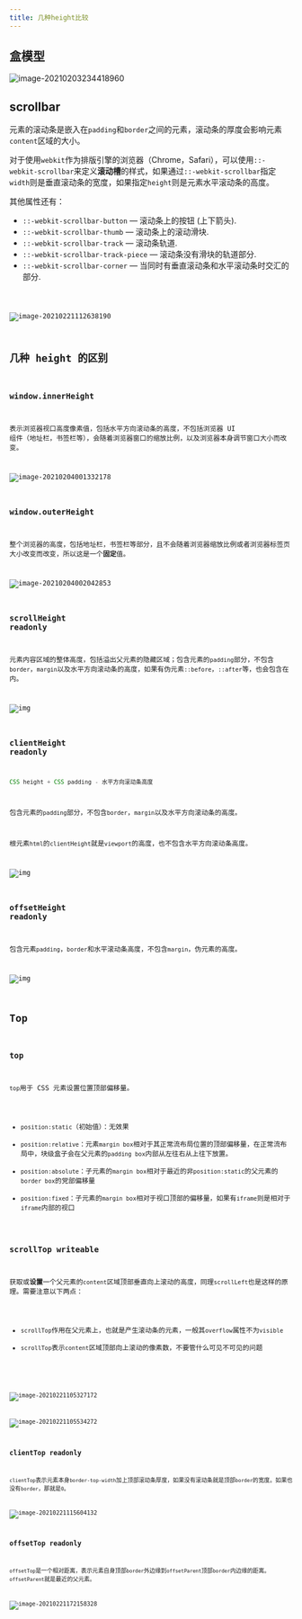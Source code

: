 ```yaml
---
title: 几种height比较
---
```


## 盒模型

![image-20210203234418960](../../images/image-20210203234418960.png)

## scrollbar

元素的滚动条是嵌入在`padding`和`border`之间的元素，滚动条的厚度会影响元素`content`区域的大小。

对于使用`webkit`作为排版引擎的浏览器（Chrome，Safari），可以使用`::-webkit-scrollbar`来定义**滚动槽**的样式，如果通过`::-webkit-scrollbar`指定`width`则是垂直滚动条的宽度，如果指定`height`则是元素水平滚动条的高度。

其他属性还有：

- `::-webkit-scrollbar-button` — 滚动条上的按钮 (上下箭头).
- `::-webkit-scrollbar-thumb` — 滚动条上的滚动滑块.
- `::-webkit-scrollbar-track` — 滚动条轨道.
- `::-webkit-scrollbar-track-piece` — 滚动条没有滑块的轨道部分.
- `::-webkit-scrollbar-corner` — 当同时有垂直滚动条和水平滚动条时交汇的部分.

<code src="@/demo/boxmodel/scrollbar" inline />

![image-20210221112638190](../../images/image-20210221112638190.png)

## 几种 height 的区别

### window.innerHeight

表示浏览器视口高度像素值，包括水平方向滚动条的高度，不包括浏览器 UI 组件（地址栏，书签栏等），会随着浏览器窗口的缩放比例，以及浏览器本身调节窗口大小而改变。

![image-20210204001332178](../../images/image-20210204001332178.png)

### window.outerHeight

整个浏览器的高度，包括地址栏，书签栏等部分，且不会随着浏览器缩放比例或者浏览器标签页大小改变而改变，所以这是一个**固定**值。

![image-20210204002042853](../../images/image-20210204002042853.png)

### scrollHeight **readonly**

元素内容区域的整体高度，包括溢出父元素的隐藏区域；包含元素的`padding`部分，不包含`border`，`margin`以及水平方向滚动条的高度，如果有伪元素`::before`，`::after`等，也会包含在内。

![img](../../images/scrollheight.png)

### clientHeight **readonly**

```javascript
CSS height + CSS padding - 水平方向滚动条高度
```

包含元素的`padding`部分，不包含`border`，`margin`以及水平方向滚动条的高度。

根元素`html`的`clientHeight`就是`viewport`的高度，也不包含水平方向滚动条高度。

![img](../../images/dimensions-client.png)

### offsetHeight **readonly**

包含元素`padding`，`border`和水平滚动条高度，不包含`margin`，伪元素的高度。

![img](../../images/dimensions-offset.png)

## Top

### top

`top`用于 CSS 元素设置位置顶部偏移量。

- `position:static`（初始值）：无效果
- `position:relative`：元素`margin box`相对于其正常流布局位置的顶部偏移量，在正常流布局中，块级盒子会在父元素的`padding box`内部从左往右从上往下放置。
- `position:absolute`：子元素的`margin box`相对于最近的非`position:static`的父元素的`border box`的党部偏移量
- `position:fixed`：子元素的`margin box`相对于视口顶部的偏移量，如果有`iframe`则是相对于`iframe`内部的视口

### scrollTop **writeable**

获取或**设置**一个父元素的`content`区域顶部垂直向上滚动的高度，同理`scrollLeft`也是这样的原理。需要注意以下两点：

- `scrollTop`作用在父元素上，也就是产生滚动条的元素，一般其`overflow`属性不为`visible`
- `scrollTop`表示`content`区域顶部向上滚动的像素数，不要管什么可见不可见的问题

<code src="@/demo/boxmodel/scrollTop" inline />

![image-20210221105327172](../../images/image-20210221105327172.png)

![image-20210221105534272](../../images/image-20210221105534272.png)

### clientTop **readonly**

`clientTop`表示元素本身`border-top-width`加上顶部滚动条厚度，如果没有滚动条就是顶部`border`的宽度。如果也没有`border`，那就是`0`。

![image-20210221115604132](../../images/image-20210221115604132.png)

### offsetTop **readonly**

`offsetTop`是一个相对距离，表示元素自身顶部`border`外边缘到`offsetParent`顶部`border`内边缘的距离。`offsetParent`就是最近的父元素。

![image-20210221172158328](../../images/image-20210221172158328.png)
